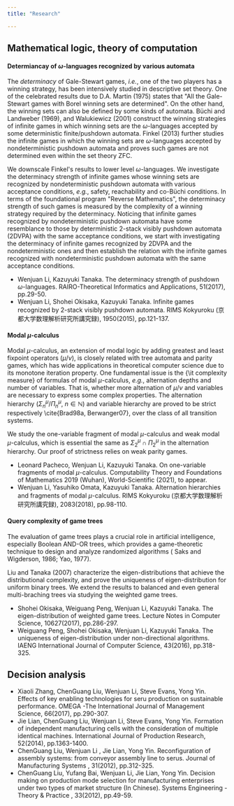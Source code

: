 ```yaml
---
title: "Research"

---
```



##  Mathematical logic, theory of computation

#### Determiancay of $\omega$-languages recognized by various automata   

The *determinacy* of Gale-Stewart games, *i.e.*, one of the two players has a winning strategy, has been intensively studied in descriptive set theory. One of the celebrated results due to  D.A. Martin (1975) states that "All the Gale-Stewart games with Borel winning sets are determined".  On the other hand, the winning sets can also be defined by some kinds of automata. 
Büchi and Landweber (1969), and  Walukiewicz (2001) construct the winning strategies of infinite games in which winning sets are the $\omega$-languages accepted by some deterministic finite/pushdown automata. Finkel (2013) further studies the infinite games in which the winning sets are $\omega$-languages accepted by nondeterministic pushdown automata and proves such games are not determined even within the set theory $\mathsf{ZFC}$.

We downscale Finkel's results to lower level $\omega$-languages. We investigate the determinacy strength of infinite games whose winning sets are recognized
by nondeterministic pushdown automata with various acceptance conditions, *e.g.*, safety, reachability and co-Büchi conditions. In terms of the foundational program "Reverse Mathematics", the determinacy strength of such games is measured by the complexity of a winning strategy required by the determinacy. Noticing that infinite games recognized by nondeterministic pushdown automata have some resemblance to those by deterministic 2-stack visibly pushdown automata (2DVPA) with the same acceptance conditions, we start with investigating the determinacy of infinite games recognized by 2DVPA and the nondeterministic ones and then establish the relation with the infinite games recognized with nondeterministic pushdown automata with the same acceptance conditions. 

- Wenjuan Li, Kazuyuki Tanaka. The determinacy strength of pushdown $\omega$-languages. RAIRO-Theoretical Informatics and Applications,  51(2017), pp.29-50.
- Wenjuan Li, Shohei Okisaka, Kazuyuki Tanaka. Infinite games recognized by 2-stack visibly pushdown automata. RIMS Kokyuroku (京都大学数理解析研究所講究録), 1950(2015), pp.121-137.


#### Modal $\mu$-calculus 

Modal $\mu$-calculus, an extension of modal logic by adding greatest and
least fixpoint operators ($\mu$/$\nu$), is closely related with tree automata and parity games, which has wide applications in theoretical computer science due to its monotone iteration  property. One fundamental issue is the {\it complexity measure} of formulas of modal $\mu$-calculus, *e.g.*, alternation depths and number of variables. That is, whether more alternation of $\mu/ \nu$ and variables are necessary to express some complex properties.
The alternation hierarchy ($\Sigma^{\mu}_n$/$\Pi^{\mu}_n$, $n\in \mathbb{N}$) and variable hierarchy are proved to be strict respectively \cite{Brad98a, Berwanger07}, over the class of all transition systems.

We study the one-variable fragment of modal $\mu$-calculus and weak modal $\mu$-calculus, which is essential the same as $\Sigma^{\mu}_2\cap \Pi^{\mu}_2$ in the alternation hierarchy.
Our proof of strictness relies on weak parity games.

- Leonard Pacheco, Wenjuan Li, Kazuyuki Tanaka. On one-variable fragments of modal $\mu$-calculus. Computability Theory and Foundations of Mathematics 2019 (Wuhan), World-Scientific (2021), to appear.
- Wenjuan Li, Yasuhiko Omata, Kazuyuki Tanaka. Alternation hierarchies and fragments of modal $\mu$-calculus. RIMS Kokyuroku (京都大学数理解析研究所講究録), 2083(2018), pp.98-110.



#### Query complexity of game trees 

The evaluation of game trees plays a crucial role in artificial intelligence, especially Boolean AND-OR trees, which provides a game-theoretic technique to design and analyze randomized algorithms ( Saks and Wigderson, 1986; Yao, 1977). 

Liu and Tanaka (2007) characterize the eigen-distributions that achieve the distributional complexity, and prove the uniqueness of eigen-distribution for uniform binary trees. We extend the results to balanced and even general multi-braching trees via studying the weighted game trees.

- Shohei Okisaka, Weiguang Peng, Wenjuan Li, Kazuyuki Tanaka. The eigen-distribution of weighted game trees. Lecture Notes in Computer Science,  10627(2017), pp.286-297.
- Weiguang Peng, Shohei Okisaka, Wenjuan Li, Kazuyuki Tanaka. The uniqueness of eigen-distribution under non-directional algorithms. IAENG International Journal of Computer Science, 43(2016), pp.318-325.

##  Decision analysis
- Xiaoli Zhang, ChenGuang Liu,  Wenjuan Li, Steve Evans, Yong Yin. Effects of key enabling technologies for seru production on sustainable performance. OMEGA -The International Journal of Management Science, 66(2017), pp.290-307.
- Jie Lian, ChenGuang Liu, Wenjuan Li, Steve Evans, Yong Yin.  Formation of independent manufacturing cells with the consideration of multiple identical machines.  International Journal of Production Research, 52(2014), pp.1363-1400. 
- ChenGuang Liu,  Wenjuan Li , Jie Lian, Yong Yin. Reconfiguration of assembly systems: from conveyor assembly line to serus.  Journal of Manufacturing Systems , 31(2012), pp.312-325. 
- ChenGuang Liu, Yufang Bai, Wenjuan Li, Jie Lian, Yong Yin. Decision making on production mode selection for manufacturing enterprises under two types of market structure (In Chinese).  Systems Engineering - Theory \& Practice , 33(2012), pp.49-59.